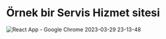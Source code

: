 # Örnek bir Servis Hizmet sitesi




![React App - Google Chrome 2023-03-29 23-13-48](https://user-images.githubusercontent.com/114434307/228659850-7e068e28-a983-4411-83ca-c2e1237c92b0.gif)
